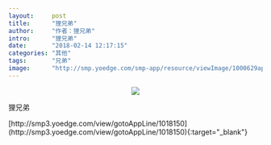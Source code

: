 ```yaml
---
layout:     post
title:      "狸兄弟"
author:     "作者：狸兄弟"
intro:      "狸兄弟"
date:       "2018-02-14 12:17:15"
categories: "其他"
tags:       "兄弟"
image:      "http://smp.yoedge.com/smp-app/resource/viewImage/1000629appline.png"
---
```

<div style="text-align: center">
<p><img src="http://smp.yoedge.com/smp-app/resource/viewImage/1000629appline.png"/></p>
</div>
<p class="post-meta">
<span>狸兄弟</span>
</p>
[http://smp3.yoedge.com/view/gotoAppLine/1018150](http://smp3.yoedge.com/view/gotoAppLine/1018150){:target="_blank"}


